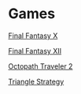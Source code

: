# Games

[Final Fantasy X](/Final%20Fantasy%20X/readme.md)

[Final Fantasy XII](/Final%20Fantasy%20XII/readme.md)

[Octopath Traveler 2](/Octopath%20Traveler%202/readme.md)

[Triangle Strategy](/Triangle%20Strategy/readme.md)
